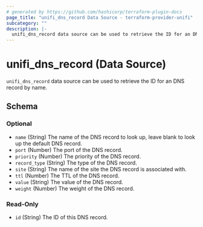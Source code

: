 ```yaml
---
# generated by https://github.com/hashicorp/terraform-plugin-docs
page_title: "unifi_dns_record Data Source - terraform-provider-unifi"
subcategory: ""
description: |-
  unifi_dns_record data source can be used to retrieve the ID for an DNS record by name.
---
```


# unifi_dns_record (Data Source)

`unifi_dns_record` data source can be used to retrieve the ID for an DNS record by name.



<!-- schema generated by tfplugindocs -->
## Schema

### Optional

- `name` (String) The name of the DNS record to look up, leave blank to look up the default DNS record.
- `port` (Number) The port of the DNS record.
- `priority` (Number) The priority of the DNS record.
- `record_type` (String) The type of the DNS record.
- `site` (String) The name of the site the DNS record is associated with.
- `ttl` (Number) The TTL of the DNS record.
- `value` (String) The value of the DNS record.
- `weight` (Number) The weight of the DNS record.

### Read-Only

- `id` (String) The ID of this DNS record.
